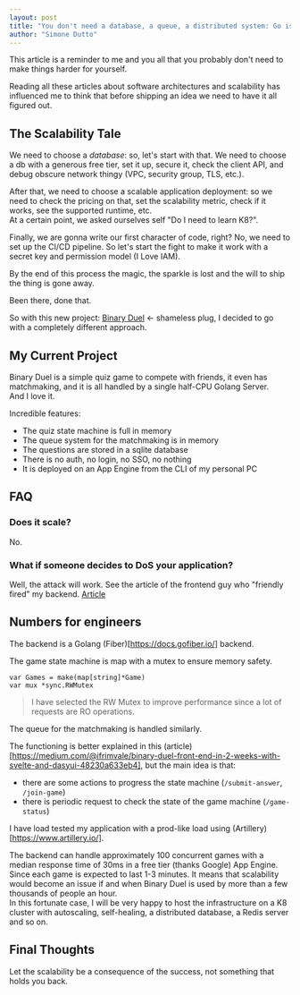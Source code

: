 ```yaml
---
layout: post
title: "You don't need a database, a queue, a distributed system: Go is enough."
author: "Simone Dutto"
---
```

This article is a reminder to me and you all that you probably don't need to make things harder for yourself. 

Reading all these articles about software architectures and scalability has influenced me to think that before shipping an idea we need to have it all figured out.

##  The Scalability Tale

We need to choose a *database*: so, let's start with that. We need to choose a db with a generous free tier, set it up, secure it, check the client API, and debug obscure network thingy (VPC, security group, TLS, etc.).

After that, we need to choose a scalable application deployment: so we need to check the pricing on that, set the scalability metric, check if it works, see the supported runtime, etc.  
At a certain point, we asked ourselves self "Do I need to learn K8?".

Finally, we are gonna write our first character of code, right? No, we need to set up the CI/CD pipeline. So let's start the fight to make it work with a secret key and permission model (I Love IAM).

By the end of this process the magic, the sparkle is lost and the will to ship the thing is gone away.

Been there, done that.

So with this new project: [Binary Duel](https://binary-duel.com/) ← shameless plug, I decided to go with a completely different approach.

## My Current Project
Binary Duel is a simple quiz game to compete with friends, it even has matchmaking, and it is all handled by a single half-CPU Golang Server.  
And I love it.

Incredible features:
- The quiz state machine is full in memory
- The queue system for the matchmaking is in memory
- The questions are stored in a sqlite database
- There is no auth, no login, no SSO, no nothing
- It is deployed on an App Engine from the CLI of my personal PC

## FAQ

### Does it scale?
No.

### What if someone decides to DoS your application?
Well, the attack will work. See the article of the frontend guy who "friendly fired" my backend. [Article](https://medium.com/@ifrimvale/binary-duel-front-end-in-2-weeks-with-svelte-and-dasyui-48230a633eb4)

## Numbers for engineers
The backend is a Golang (Fiber)[https://docs.gofiber.io/] backend.

The game state machine is map with a mutex to ensure memory safety. 
```golang
var Games = make(map[string]*Game)
var mux *sync.RWMutex
```

> I have selected the RW Mutex to improve performance since a lot of requests are RO operations.

The queue for the matchmaking is handled similarly.

The functioning is better explained in this (article)[https://medium.com/@ifrimvale/binary-duel-front-end-in-2-weeks-with-svelte-and-dasyui-48230a633eb4], but the main idea is that:
- there are some actions to progress the state machine (`/submit-answer`, `/join-game`)
- there is periodic request to check the state of the game machine (`/game-status`)

I have load tested my application with a prod-like load using (Artillery)[https://www.artillery.io/].

The backend can handle approximately 100 concurrent games with a median response time of 30ms in a free tier (thanks Google) App Engine.
Since each game is expected to last 1-3 minutes. It means that scalability would become an issue if and when Binary Duel is used by more than a few thousands of people an hour.  
In this fortunate case, I will be very happy to host the infrastructure on a K8 cluster with autoscaling, self-healing, a distributed database, a Redis server and so on.

## Final Thoughts
Let the scalability be a consequence of the success, not something that holds you back.

